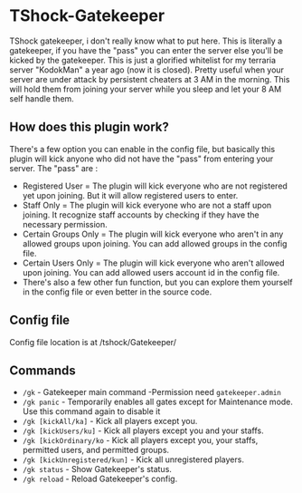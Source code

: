 # TShock-Gatekeeper
TShock gatekeeper, i don't really know what to put here. This is literally a gatekeeper, if you have the "pass" you can enter the server else you'll be kicked by the gatekeeper.
This is just a glorified whitelist for my terraria server "KodokMan" a year ago (now it is closed). Pretty useful when your server are under attack by persistent cheaters at 3 AM in the morning. This will hold them from joining your server while you sleep and let your 8 AM self handle them.

## How does this plugin work?
There's a few option you can enable in the config file, but basically this plugin will kick anyone who did not have the "pass" from entering your server. The "pass" are :
- Registered User = The plugin will kick everyone who are not registered yet upon joining. But it will allow registered users to enter.
- Staff Only = The plugin will kick everyone who are not a staff upon joining. It recognize staff accounts by checking if they have the necessary permission.
- Certain Groups Only = The plugin will kick everyone who aren't in any allowed groups upon joining. You can add allowed groups in the config file.
- Certain Users Only = The plugin will kick everyone who aren't allowed upon joining. You can add allowed users account id in the config file.
- There's also a few other fun function, but you can explore them yourself in the config file or even better in the source code.

## Config file
Config file location is at /tshock/Gatekeeper/

## Commands
- `/gk` - Gatekeeper main command -Permission need `gatekeeper.admin`
- `/gk panic` - Temporarily enables all gates except for Maintenance mode. Use this command again to disable it
- `/gk [kickAll/ka]` - Kick all players except you.
- `/gk [kickUsers/ku]` - Kick all players except you and your staffs.
- `/gk [kickOrdinary/ko` - Kick all players except you, your staffs, permitted users, and permitted groups.
- `/gk [kickUnregistered/kun]` - Kick all unregistered players.
- `/gk status` - Show Gatekeeper's status.
- `/gk reload` - Reload Gatekeeper's config.
